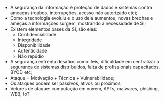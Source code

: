 
- A segurança da informação é proteção de dados e sistemas contra ameaças (roubos, interrupções, acesso não autorizado etc);
-  Como a tecnologia evoluiu e o uso dela aumentou, novas brechas e ameças a informações surgem, mostrando a necessidade de SI;
- Existem elementos bases da SI, são eles:
	- Confidencialidade
	- Integridade
	- Disponibilidade
	- Autenticidade
	- Não repúdio
- A segurança enfrenta desafios como: leis, dificuldade em centralizar a segurança de sistemas distribuídos, falta de profissionais capacitados, BYOD etc;
- Ataque = Motivação + Técnica + Vulnerabilidade;
- Os ataques podem ser passivos, ativos ou próximos;
- Vetores de ataque: computação em nuvem, APTs, malwares, phishing, WEB, IoT
